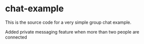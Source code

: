 # chat-example

This is the source code for a very simple group chat example.

Added private messaging feature when more than two people are connected
